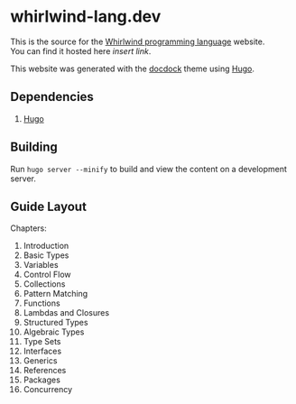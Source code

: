 # whirlwind-lang.dev

This is the source for the [Whirlwind programming language](https://github.com/ComedicChimera/whirlwind) website.  
You can find it hosted here *insert link*.

This website was generated with the [docdock](https://docdock.netlify.app/) theme using [Hugo](https://gohugo.io/).


## Dependencies

1. [Hugo](https://gohugo.io/getting-started/installing/)

## Building

Run `hugo server --minify` to build and view the content on a development server.

## Guide Layout

Chapters:

1. Introduction
2. Basic Types
3. Variables
4. Control Flow
5. Collections
6. Pattern Matching
7. Functions
8. Lambdas and Closures
9. Structured Types
10. Algebraic Types
11. Type Sets
12. Interfaces
13. Generics
14. References
15. Packages
16. Concurrency
